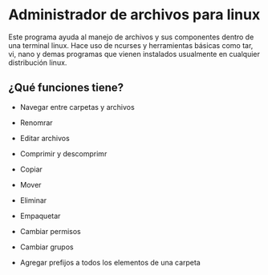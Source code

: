 <h1>Administrador de archivos para linux</h1>
Este programa ayuda al manejo de archivos y sus componentes dentro de una terminal linux.
Hace uso de ncurses y herramientas básicas como tar, vi, nano y demas programas que vienen instalados usualmente en cualquier distribución linux.

<h2>¿Qué funciones tiene?</h2>

- Navegar entre carpetas y archivos

- Renomrar

- Editar archivos

- Comprimir y descomprimr

- Copiar

- Mover

- Eliminar

- Empaquetar

- Cambiar permisos

- Cambiar grupos

- Agregar prefijos a todos los elementos de una carpeta
